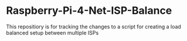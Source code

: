# Raspberry-Pi-4-Net-ISP-Balance
This repositiory is for tracking the changes to a script for creating a load balanced setup between multiple ISPs
